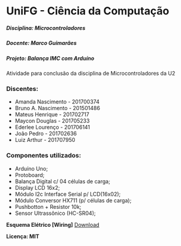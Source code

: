 # UniFG - Ciência da Computação
##### Disciplina: Microcontroladores
##### Docente: Marco Guimarães

##### Projeto: Balança IMC com Arduíno
Atividade para conclusão da disciplina de Microcontroladores da U2

### Discentes:
- Amanda Nascimento - 201700374
- Bruno A. Nascimento - 201501486
- Mateus Henrique - 201702717
- Maycon Douglas - 201705233
- Ederlee Lourenço - 201706141
- João Pedro - 201702636
- Luiz Arthur - 201707950

 ### Componentes utilizados:

- Arduíno Uno;
- Protoboard;
- Balança Digital c/ 04 células de carga;
- Display LCD 16x2;
- Módulo I2c Interface Serial p/ LCD(16x02);
- Módulo Conversor HX711 (p/ células de carga);
- Pushbotton + Resistor 10k;
- Sensor Ultrassônico (HC-SR04);

**Esquema Elétrico [Wiring]**
[Download](https://github.com/sunr00t/sketch_balanca_imc/blob/master/Balanca_IMC_Wiring.pdf) 


**Licença: MIT**
